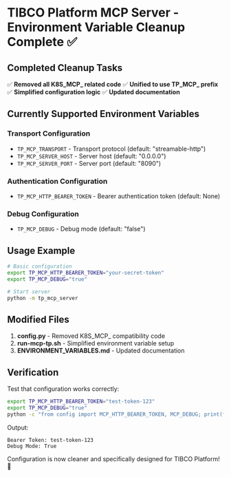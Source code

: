 # TIBCO Platform MCP Server - Environment Variable Cleanup Complete ✅

## Completed Cleanup Tasks

✅ **Removed all K8S_MCP_ related code**
✅ **Unified to use TP_MCP_ prefix**
✅ **Simplified configuration logic**
✅ **Updated documentation**

## Currently Supported Environment Variables

### Transport Configuration

- `TP_MCP_TRANSPORT` - Transport protocol (default: "streamable-http")
- `TP_MCP_SERVER_HOST` - Server host (default: "0.0.0.0")
- `TP_MCP_SERVER_PORT` - Server port (default: "8090")

### Authentication Configuration

- `TP_MCP_HTTP_BEARER_TOKEN` - Bearer authentication token (default: None)

### Debug Configuration

- `TP_MCP_DEBUG` - Debug mode (default: "false")

## Usage Example

```bash
# Basic configuration
export TP_MCP_HTTP_BEARER_TOKEN="your-secret-token"
export TP_MCP_DEBUG="true"

# Start server
python -m tp_mcp_server
```

## Modified Files

1. **config.py** - Removed K8S_MCP_ compatibility code
2. **run-mcp-tp.sh** - Simplified environment variable setup
3. **ENVIRONMENT_VARIABLES.md** - Updated documentation

## Verification

Test that configuration works correctly:

```bash
export TP_MCP_HTTP_BEARER_TOKEN="test-token-123"
export TP_MCP_DEBUG="true"
python -c "from config import MCP_HTTP_BEARER_TOKEN, MCP_DEBUG; print(f'Bearer Token: {MCP_HTTP_BEARER_TOKEN}'); print(f'Debug Mode: {MCP_DEBUG}')"
```

Output:

```text
Bearer Token: test-token-123
Debug Mode: True
```

Configuration is now cleaner and specifically designed for TIBCO Platform! 🎉
